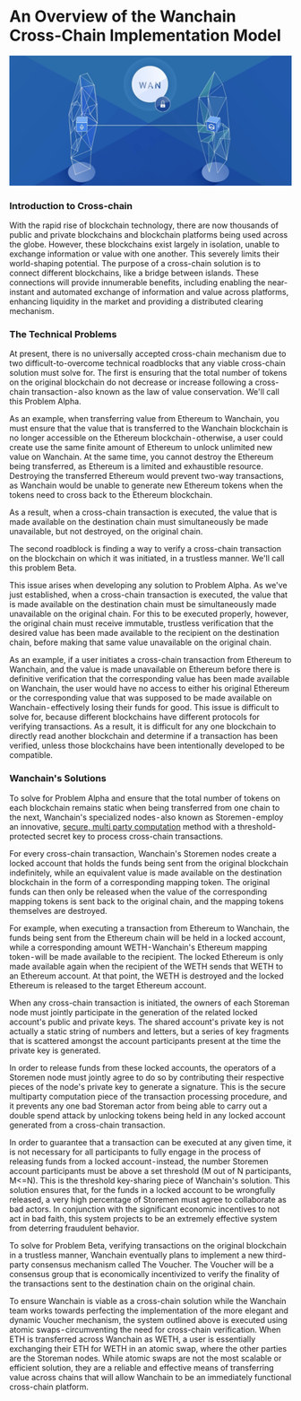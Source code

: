 # An Overview of the Wanchain Cross-Chain Implementation Model

![](media/crosschain.png)

### Introduction to Cross-chain

With the rapid rise of blockchain technology, there are now thousands of public and private blockchains and blockchain platforms being used across the globe. However, these blockchains exist largely in isolation, unable to exchange information or value with one another. This severely limits their world-shaping potential. The purpose of a cross-chain solution is to connect different blockchains, like a bridge between islands. These connections will provide innumerable benefits, including enabling the near-instant and automated exchange of information and value across platforms, enhancing liquidity in the market and providing a distributed clearing mechanism.

### The Technical Problems

At present, there is no universally accepted cross-chain mechanism due to two difficult-to-overcome technical roadblocks that any viable cross-chain solution must solve for. The first is ensuring that the total number of tokens on the original blockchain do not decrease or increase following a cross-chain transaction - also known as the law of value conservation. We'll call this Problem Alpha.

As an example, when transferring value from Ethereum to Wanchain, you must ensure that the value that is transferred to the Wanchain blockchain is no longer accessible on the Ethereum blockchain - otherwise, a user could create use the same finite amount of Ethereum to unlock unlimited new value on Wanchain. At the same time, you cannot destroy the Ethereum being transferred, as Ethereum is a limited and exhaustible resource. Destroying the transferred Ethereum would prevent two-way transactions, as Wanchain would be unable to generate new Ethereum tokens when the tokens need to cross back to the Ethereum blockchain.

As a result, when a cross-chain transaction is executed, the value that is made available on the destination chain must simultaneously be made unavailable, but not destroyed, on the original chain.

The second roadblock is finding a way to verify a cross-chain transaction on the blockchain on which it was initiated, in a trustless manner. We'll call this problem Beta.

This issue arises when developing any solution to Problem Alpha. As we've just established, when a cross-chain transaction is executed, the value that is made available on the destination chain must be simultaneously made unavailable on the original chain. For this to be executed properly, however, the original chain must receive immutable, trustless verification that the desired value has been made available to the recipient on the destination chain, before making that same value unavailable on the original chain.

As an example, if a user initiates a cross-chain transaction from Ethereum to Wanchain, and the value is made unavailable on Ethereum before there is definitive verification that the corresponding value has been made available on Wanchain, the user would have no access to either his original Ethereum or the corresponding value that was supposed to be made available on Wanchain - effectively losing their funds for good.
This issue is difficult to solve for, because different blockchains have different protocols for verifying transactions. As a result, it is difficult for any one blockchain to directly read another blockchain and determine if a transaction has been verified, unless those blockchains have been intentionally developed to be compatible.

### Wanchain's Solutions

To solve for Problem Alpha and ensure that the total number of tokens on each blockchain remains static when being transferred from one chain to the next, Wanchain's specialized nodes - also known as Storemen - employ an innovative, [secure, multi party computation](../technology/smpc.md) method with a threshold-protected secret key to process cross-chain transactions.

For every cross-chain transaction, Wanchain's Storemen nodes create a locked account that holds the funds being sent from the original blockchain indefinitely, while an equivalent value is made available on the destination blockchain in the form of a corresponding mapping token. The original funds can then only be released when the value of the corresponding mapping tokens is sent back to the original chain, and the mapping tokens themselves are destroyed.

For example, when executing a transaction from Ethereum to Wanchain, the funds being sent from the Ethereum chain will be held in a locked account, while a corresponding amount WETH - Wanchain's Ethereum mapping token - will be made available to the recipient. The locked Ethereum is only made available again when the recipient of the WETH sends that WETH to an Ethereum account. At that point, the WETH is destroyed and the locked Ethereum is released to the target Ethereum account.

When any cross-chain transaction is initiated, the owners of each Storeman node must jointly participate in the generation of the related locked account's public and private keys. The shared account's private key is not actually a static string of numbers and letters, but a series of key fragments that is scattered amongst the account participants present at the time the private key is generated.

In order to release funds from these locked accounts, the operators of a Storemen node must jointly agree to do so by contributing their respective pieces of the node's private key to generate a signature. This is the secure multiparty computation piece of the transaction processing procedure, and it prevents any one bad Storeman actor from being able to carry out a double spend attack by unlocking tokens being held in any locked account generated from a cross-chain transaction.

In order to guarantee that a transaction can be executed at any given time, it is not necessary for all participants to fully engage in the process of releasing funds from a locked account - instead, the number Storemen account participants must be above a set threshold (M out of N participants, M<=N). This is the threshold key-sharing piece of Wanchain's solution. This solution ensures that, for the funds in a locked account to be wrongfully released, a very high percentage of Storemen must agree to collaborate as bad actors. In conjunction with the significant economic incentives to not act in bad faith, this system projects to be an extremely effective system from deterring fraudulent behavior.

To solve for Problem Beta, verifying transactions on the original blockchain in a trustless manner, Wanchain eventually plans to implement a new third-party consensus mechanism called The Voucher. The Voucher will be a consensus group that is economically incentivized to verify the finality of the transactions sent to the destination chain on the original chain.

To ensure Wanchain is viable as a cross-chain solution while the Wanchain team works towards perfecting the implementation of the more elegant and dynamic Voucher mechanism, the system outlined above is executed using atomic swaps - circumventing the need for cross-chain verification. When ETH is transferred across Wanchain as WETH, a user is essentially exchanging their ETH for WETH in an atomic swap, where the other parties are the Storeman nodes. While atomic swaps are not the most scalable or efficient solution, they are a reliable and effective means of transferring value across chains that will allow Wanchain to be an immediately functional cross-chain platform. 
